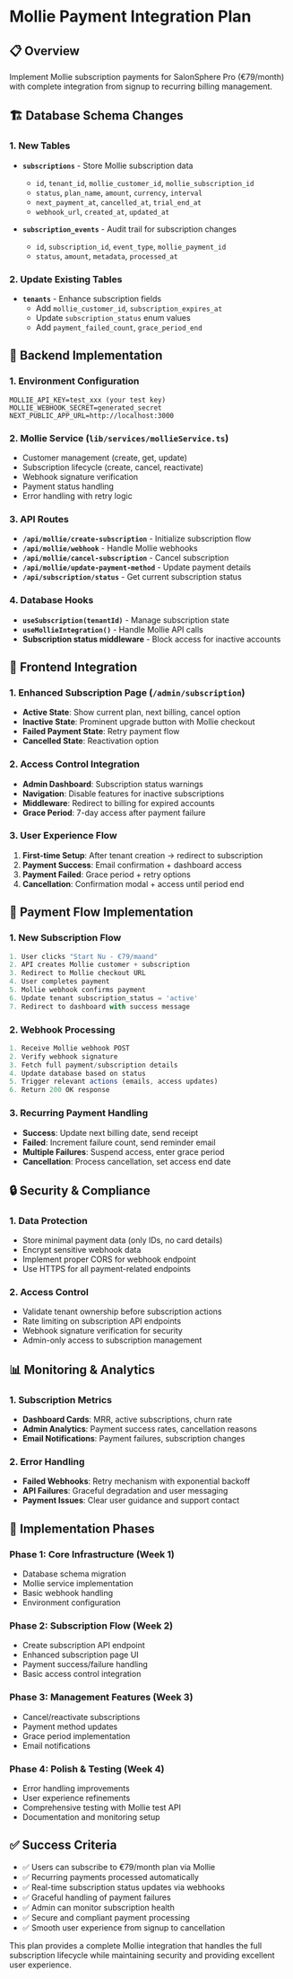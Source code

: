 # Mollie Payment Integration Plan

## 📋 Overview
Implement Mollie subscription payments for SalonSphere Pro (€79/month) with complete integration from signup to recurring billing management.

## 🏗️ Database Schema Changes

### 1. New Tables
- **`subscriptions`** - Store Mollie subscription data
  - `id`, `tenant_id`, `mollie_customer_id`, `mollie_subscription_id`
  - `status`, `plan_name`, `amount`, `currency`, `interval`
  - `next_payment_at`, `cancelled_at`, `trial_end_at`
  - `webhook_url`, `created_at`, `updated_at`

- **`subscription_events`** - Audit trail for subscription changes
  - `id`, `subscription_id`, `event_type`, `mollie_payment_id`
  - `status`, `amount`, `metadata`, `processed_at`

### 2. Update Existing Tables
- **`tenants`** - Enhance subscription fields
  - Add `mollie_customer_id`, `subscription_expires_at`
  - Update `subscription_status` enum values
  - Add `payment_failed_count`, `grace_period_end`

## 🔧 Backend Implementation

### 1. Environment Configuration
```env
MOLLIE_API_KEY=test_xxx (your test key)
MOLLIE_WEBHOOK_SECRET=generated_secret
NEXT_PUBLIC_APP_URL=http://localhost:3000
```

### 2. Mollie Service (`lib/services/mollieService.ts`)
- Customer management (create, get, update)  
- Subscription lifecycle (create, cancel, reactivate)
- Webhook signature verification
- Payment status handling
- Error handling with retry logic

### 3. API Routes
- **`/api/mollie/create-subscription`** - Initialize subscription flow
- **`/api/mollie/webhook`** - Handle Mollie webhooks  
- **`/api/mollie/cancel-subscription`** - Cancel subscription
- **`/api/mollie/update-payment-method`** - Update payment details
- **`/api/subscription/status`** - Get current subscription status

### 4. Database Hooks
- **`useSubscription(tenantId)`** - Manage subscription state
- **`useMollieIntegration()`** - Handle Mollie API calls
- **Subscription status middleware** - Block access for inactive accounts

## 🎨 Frontend Integration

### 1. Enhanced Subscription Page (`/admin/subscription`)
- **Active State**: Show current plan, next billing, cancel option
- **Inactive State**: Prominent upgrade button with Mollie checkout
- **Failed Payment State**: Retry payment flow
- **Cancelled State**: Reactivation option

### 2. Access Control Integration  
- **Admin Dashboard**: Subscription status warnings
- **Navigation**: Disable features for inactive subscriptions
- **Middleware**: Redirect to billing for expired accounts
- **Grace Period**: 7-day access after payment failure

### 3. User Experience Flow
1. **First-time Setup**: After tenant creation → redirect to subscription
2. **Payment Success**: Email confirmation + dashboard access
3. **Payment Failed**: Grace period + retry options
4. **Cancellation**: Confirmation modal + access until period end

## 🔄 Payment Flow Implementation

### 1. New Subscription Flow
```typescript
1. User clicks "Start Nu - €79/maand"
2. API creates Mollie customer + subscription  
3. Redirect to Mollie checkout URL
4. User completes payment
5. Mollie webhook confirms payment
6. Update tenant subscription_status = 'active'
7. Redirect to dashboard with success message
```

### 2. Webhook Processing
```typescript
1. Receive Mollie webhook POST
2. Verify webhook signature
3. Fetch full payment/subscription details
4. Update database based on status
5. Trigger relevant actions (emails, access updates)
6. Return 200 OK response
```

### 3. Recurring Payment Handling
- **Success**: Update next billing date, send receipt
- **Failed**: Increment failure count, send reminder email
- **Multiple Failures**: Suspend access, enter grace period
- **Cancellation**: Process cancellation, set access end date

## 🔒 Security & Compliance

### 1. Data Protection
- Store minimal payment data (only IDs, no card details)
- Encrypt sensitive webhook data
- Implement proper CORS for webhook endpoint
- Use HTTPS for all payment-related endpoints

### 2. Access Control
- Validate tenant ownership before subscription actions
- Rate limiting on subscription API endpoints  
- Webhook signature verification for security
- Admin-only access to subscription management

## 📊 Monitoring & Analytics

### 1. Subscription Metrics
- **Dashboard Cards**: MRR, active subscriptions, churn rate
- **Admin Analytics**: Payment success rates, cancellation reasons
- **Email Notifications**: Payment failures, subscription changes

### 2. Error Handling
- **Failed Webhooks**: Retry mechanism with exponential backoff
- **API Failures**: Graceful degradation and user messaging
- **Payment Issues**: Clear user guidance and support contact

## 🎯 Implementation Phases

### Phase 1: Core Infrastructure (Week 1)
- Database schema migration
- Mollie service implementation  
- Basic webhook handling
- Environment configuration

### Phase 2: Subscription Flow (Week 2)  
- Create subscription API endpoint
- Enhanced subscription page UI
- Payment success/failure handling
- Basic access control integration

### Phase 3: Management Features (Week 3)
- Cancel/reactivate subscriptions
- Payment method updates
- Grace period implementation
- Email notifications

### Phase 4: Polish & Testing (Week 4)
- Error handling improvements
- User experience refinements
- Comprehensive testing with Mollie test API
- Documentation and monitoring setup

## ✅ Success Criteria
- ✅ Users can subscribe to €79/month plan via Mollie
- ✅ Recurring payments processed automatically  
- ✅ Real-time subscription status updates via webhooks
- ✅ Graceful handling of payment failures
- ✅ Admin can monitor subscription health
- ✅ Secure and compliant payment processing
- ✅ Smooth user experience from signup to cancellation

This plan provides a complete Mollie integration that handles the full subscription lifecycle while maintaining security and providing excellent user experience.
